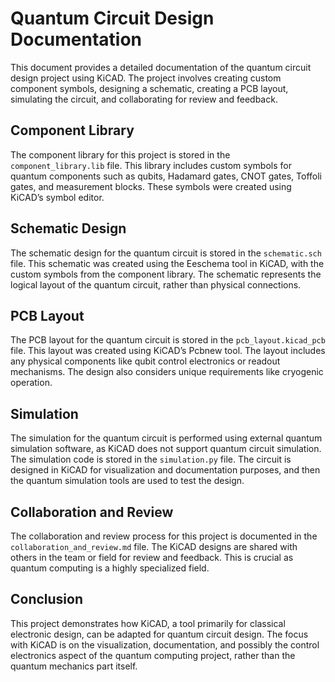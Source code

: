 # Quantum Circuit Design Documentation

This document provides a detailed documentation of the quantum circuit design project using KiCAD. The project involves creating custom component symbols, designing a schematic, creating a PCB layout, simulating the circuit, and collaborating for review and feedback.

## Component Library

The component library for this project is stored in the `component_library.lib` file. This library includes custom symbols for quantum components such as qubits, Hadamard gates, CNOT gates, Toffoli gates, and measurement blocks. These symbols were created using KiCAD’s symbol editor.

## Schematic Design

The schematic design for the quantum circuit is stored in the `schematic.sch` file. This schematic was created using the Eeschema tool in KiCAD, with the custom symbols from the component library. The schematic represents the logical layout of the quantum circuit, rather than physical connections.

## PCB Layout

The PCB layout for the quantum circuit is stored in the `pcb_layout.kicad_pcb` file. This layout was created using KiCAD’s Pcbnew tool. The layout includes any physical components like qubit control electronics or readout mechanisms. The design also considers unique requirements like cryogenic operation.

## Simulation

The simulation for the quantum circuit is performed using external quantum simulation software, as KiCAD does not support quantum circuit simulation. The simulation code is stored in the `simulation.py` file. The circuit is designed in KiCAD for visualization and documentation purposes, and then the quantum simulation tools are used to test the design.

## Collaboration and Review

The collaboration and review process for this project is documented in the `collaboration_and_review.md` file. The KiCAD designs are shared with others in the team or field for review and feedback. This is crucial as quantum computing is a highly specialized field.

## Conclusion

This project demonstrates how KiCAD, a tool primarily for classical electronic design, can be adapted for quantum circuit design. The focus with KiCAD is on the visualization, documentation, and possibly the control electronics aspect of the quantum computing project, rather than the quantum mechanics part itself.

